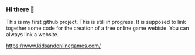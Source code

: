 ### Hi there 👋

<!--
**kidsandonlinegames/kidsandonlinegames** is a ✨ _special_ ✨ repository because its `README.md` (this file) appears on your GitHub profile.

Here are some ideas to get you started:

- 🔭 I’m currently working on ...
- 🌱 I’m currently learning ...
- 👯 I’m looking to collaborate on ...
- 🤔 I’m looking for help with ...
- 💬 Ask me about ...
- 📫 How to reach me: ...
- 😄 Pronouns: ...
- ⚡ Fun fact: ...
-->

This is my first github project. This is still in progress. It is supposed to link together some code for the creation of a free online game webiste.
You can always link a website.

https://www.kidsandonlinegames.com/

